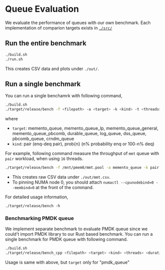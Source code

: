 # Queue Evaluation

We evaluate the performance of queues with our own benchmark. Each implementation of comparion targets exists in [`./src/`](./src)

## Run the entire benchmark

```bash
./build.sh
./run.sh
```

This creates CSV data and plots under `./out/`.

## Run a single benchmark

You can run a single benchamrk with following command,

```bash
./build.sh
./target/release/bench -f <filepath> -a <target> -k <kind> -t <threads> -o <output>
```

where
- `target`: memento_queue, memento_queue_lp, memento_queue_general, memento_queue_pbcomb, durable_queue, log_queue, dss_queue, pbcomb_queue, crndm_queue
- `kind`: pair (enq-deq pair), prob{n} (n% probability enq or 100-n% deq)

For example, following command measure the throughput of `mmt` queue with `pair` workload, when using `16` threads.

```bash
./target/release/bench -f /mnt/pmem0/mmt.pool -a memento_queue -k pair -t 16 -o ./out/mmt.csv
```

- This creates raw CSV data under `./out/mmt.csv`.
- To pinning NUMA node 0, you should attach `numactl --cpunodebind=0 --membind=0` at the front of the command.


For detailed usage information,

```
./target/release/bench -h
```

### Benchmarking PMDK queue

We implement separate benchmark to evaluate PMDK queue since we could't import PMDK library to our Rust based benchmark. You can run a single benchmark for PMDK queue with following command.

```bash
./build.sh
./target/release/bench_cpp <filepath> <target> <kind> <threads> <duration> <init_nodes> <output>
```

Usage is same with above, but `target` only for "pmdk_queue"
